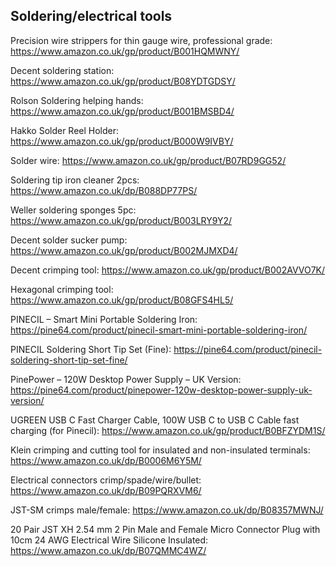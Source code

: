 ## Soldering/electrical tools

Precision wire strippers for thin gauge wire, professional grade: https://www.amazon.co.uk/gp/product/B001HQMWNY/

Decent soldering station: https://www.amazon.co.uk/gp/product/B08YDTGDSY/

Rolson Soldering helping hands: https://www.amazon.co.uk/gp/product/B001BMSBD4/

Hakko Solder Reel Holder: https://www.amazon.co.uk/gp/product/B000W9IVBY/

Solder wire: https://www.amazon.co.uk/gp/product/B07RD9GG52/

Soldering tip iron cleaner 2pcs: https://www.amazon.co.uk/dp/B088DP77PS/

Weller soldering sponges 5pc: https://www.amazon.co.uk/gp/product/B003LRY9Y2/

Decent solder sucker pump: https://www.amazon.co.uk/gp/product/B002MJMXD4/

Decent crimping tool: https://www.amazon.co.uk/gp/product/B002AVVO7K/

Hexagonal crimping tool: https://www.amazon.co.uk/gp/product/B08GFS4HL5/

PINECIL – Smart Mini Portable Soldering Iron: https://pine64.com/product/pinecil-smart-mini-portable-soldering-iron/

PINECIL Soldering Short Tip Set (Fine): https://pine64.com/product/pinecil-soldering-short-tip-set-fine/

PinePower – 120W Desktop Power Supply – UK Version: https://pine64.com/product/pinepower-120w-desktop-power-supply-uk-version/

UGREEN USB C Fast Charger Cable, 100W USB C to USB C Cable fast charging (for Pinecil): https://www.amazon.co.uk/gp/product/B0BFZYDM1S/

Klein crimping and cutting tool for insulated and non-insulated terminals: https://www.amazon.co.uk/dp/B0006M6Y5M/

Electrical connectors crimp/spade/wire/bullet: https://www.amazon.co.uk/dp/B09PQRXVM6/

JST-SM crimps male/female: https://www.amazon.co.uk/dp/B08357MWNJ/

20 Pair JST XH 2.54 mm 2 Pin Male and Female Micro Connector Plug with 10cm 24 AWG Electrical Wire Silicone Insulated: https://www.amazon.co.uk/dp/B07QMMC4WZ/
